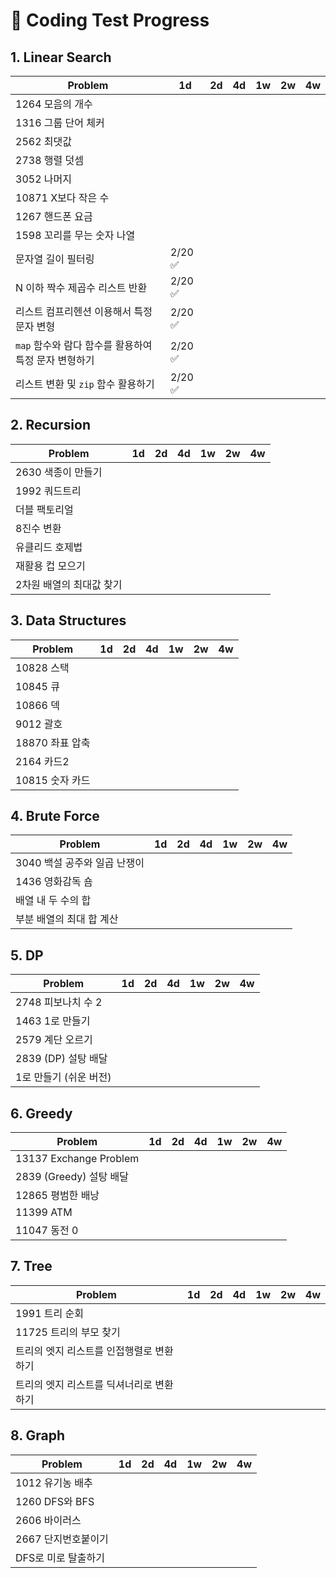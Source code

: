 # 📌 Coding Test Progress

## 1. Linear Search

| Problem                                              | 1d      | 2d  | 4d  | 1w  | 2w  | 4w  |
| ---------------------------------------------------- | ------- | --- | --- | --- | --- | --- |
| 1264 모음의 개수                                     |         |     |     |     |     |     |
| 1316 그룹 단어 체커                                  |         |     |     |     |     |     |
| 2562 최댓값                                          |         |     |     |     |     |     |
| 2738 행렬 덧셈                                       |         |     |     |     |     |     |
| 3052 나머지                                          |         |     |     |     |     |     |
| 10871 X보다 작은 수                                  |         |     |     |     |     |     |
| 1267 핸드폰 요금                                     |         |     |     |     |     |     |
| 1598 꼬리를 무는 숫자 나열                           |         |     |     |     |     |     |
| 문자열 길이 필터링                                   | 2/20 ✅ |     |     |     |     |     |
| N 이하 짝수 제곱수 리스트 반환                       | 2/20 ✅ |     |     |     |     |     |
| 리스트 컴프리헨션 이용해서 특정 문자 변형            | 2/20 ✅ |     |     |     |     |     |
| `map` 함수와 람다 함수를 활용하여 특정 문자 변형하기 | 2/20 ✅ |     |     |     |     |     |
| 리스트 변환 및 `zip` 함수 활용하기                   | 2/20 ✅ |     |     |     |     |     |

## 2. Recursion

| Problem                  | 1d  | 2d  | 4d  | 1w  | 2w  | 4w  |
| ------------------------ | --- | --- | --- | --- | --- | --- |
| 2630 색종이 만들기       |     |     |     |     |     |     |
| 1992 쿼드트리            |     |     |     |     |     |     |
| 더블 팩토리얼            |     |     |     |     |     |     |
| 8진수 변환               |     |     |     |     |     |     |
| 유클리드 호제법          |     |     |     |     |     |     |
| 재활용 컵 모으기         |     |     |     |     |     |     |
| 2차원 배열의 최대값 찾기 |     |     |     |     |     |     |

## 3. Data Structures

| Problem         | 1d  | 2d  | 4d  | 1w  | 2w  | 4w  |
| --------------- | --- | --- | --- | --- | --- | --- |
| 10828 스택      |     |     |     |     |     |     |
| 10845 큐        |     |     |     |     |     |     |
| 10866 덱        |     |     |     |     |     |     |
| 9012 괄호       |     |     |     |     |     |     |
| 18870 좌표 압축 |     |     |     |     |     |     |
| 2164 카드2      |     |     |     |     |     |     |
| 10815 숫자 카드 |     |     |     |     |     |     |

## 4. Brute Force

| Problem                      | 1d  | 2d  | 4d  | 1w  | 2w  | 4w  |
| ---------------------------- | --- | --- | --- | --- | --- | --- |
| 3040 백설 공주와 일곱 난쟁이 |     |     |     |     |     |     |
| 1436 영화감독 숌             |     |     |     |     |     |     |
| 배열 내 두 수의 합           |     |     |     |     |     |     |
| 부분 배열의 최대 합 계산     |     |     |     |     |     |     |

## 5. DP

| Problem                | 1d  | 2d  | 4d  | 1w  | 2w  | 4w  |
| ---------------------- | --- | --- | --- | --- | --- | --- |
| 2748 피보나치 수 2     |     |     |     |     |     |     |
| 1463 1로 만들기        |     |     |     |     |     |     |
| 2579 계단 오르기       |     |     |     |     |     |     |
| 2839 (DP) 설탕 배달    |     |     |     |     |     |     |
| 1로 만들기 (쉬운 버전) |     |     |     |     |     |     |

## 6. Greedy

| Problem                 | 1d  | 2d  | 4d  | 1w  | 2w  | 4w  |
| ----------------------- | --- | --- | --- | --- | --- | --- |
| 13137 Exchange Problem  |     |     |     |     |     |     |
| 2839 (Greedy) 설탕 배달 |     |     |     |     |     |     |
| 12865 평범한 배낭       |     |     |     |     |     |     |
| 11399 ATM               |     |     |     |     |     |     |
| 11047 동전 0            |     |     |     |     |     |     |

## 7. Tree

| Problem                                  | 1d  | 2d  | 4d  | 1w  | 2w  | 4w  |
| ---------------------------------------- | --- | --- | --- | --- | --- | --- |
| 1991 트리 순회                           |     |     |     |     |     |     |
| 11725 트리의 부모 찾기                   |     |     |     |     |     |     |
| 트리의 엣지 리스트를 인접행렬로 변환하기 |     |     |     |     |     |     |
| 트리의 엣지 리스트를 딕셔너리로 변환하기 |     |     |     |     |     |     |

## 8. Graph

| Problem             | 1d  | 2d  | 4d  | 1w  | 2w  | 4w  |
| ------------------- | --- | --- | --- | --- | --- | --- |
| 1012 유기농 배추    |     |     |     |     |     |     |
| 1260 DFS와 BFS      |     |     |     |     |     |     |
| 2606 바이러스       |     |     |     |     |     |     |
| 2667 단지번호붙이기 |     |     |     |     |     |     |
| DFS로 미로 탈출하기 |     |     |     |     |     |     |
